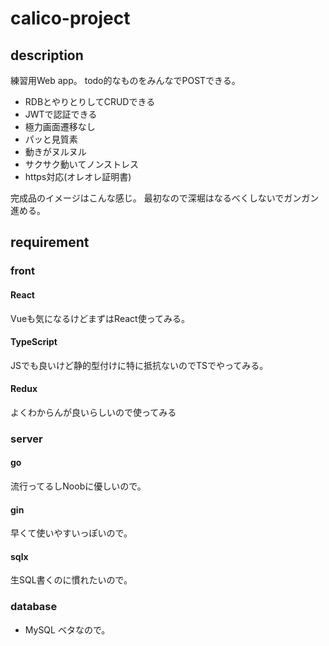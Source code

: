 # calico-project

## description
練習用Web app。
todo的なものをみんなでPOSTできる。

- RDBとやりとりしてCRUDできる
- JWTで認証できる
- 極力画面遷移なし
- パッと見質素
- 動きがヌルヌル
- サクサク動いてノンストレス
- https対応(オレオレ証明書)

完成品のイメージはこんな感じ。
最初なので深堀はなるべくしないでガンガン進める。

## requirement
### front
#### React
Vueも気になるけどまずはReact使ってみる。

#### TypeScript
JSでも良いけど静的型付けに特に抵抗ないのでTSでやってみる。

#### Redux
よくわからんが良いらしいので使ってみる

### server
#### go
流行ってるしNoobに優しいので。

#### gin
早くて使いやすいっぽいので。

#### sqlx
生SQL書くのに慣れたいので。

### database
- MySQL
ベタなので。
